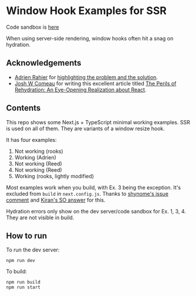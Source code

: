 # Window Hook Examples for SSR

Code sandbox is [here](https://35k2z.sse.codesandbox.io/)

When using server-side rendering, window hooks often hit a snag on hydration.

## Acknowledgements
- [Adrien Rahier](https://dev.to/adrien) for [highlighting the problem and the solution](https://dev.to/adrien/creating-a-custom-react-hook-to-get-the-window-s-dimensions-in-next-js-135k).
- [Josh W Comeau](https://www.joshwcomeau.com/) for writing this excellent article titled [The Perils of Rehydration: An Eye-Opening Realization about React](https://www.joshwcomeau.com/react/the-perils-of-rehydration/). 

## Contents

This repo shows some Next.js + TypeScript minimal working examples.
SSR is used on all of them. They are variants of a window resize hook.

It has four examples:
1. Not working (rooks)
2. Working (Adrien)
3. Not working (Reed)
4. Not working (Reed)
5. Working (rooks, lightly modified)

Most examples work when you build, with Ex. 3 being the exception. It's excluded from `build` in `next.config.js`.
Thanks to [shynome's issue comment](https://github.com/vercel/next.js/issues/8454#issuecomment-560432659) and [Kiran's SO answer](https://stackoverflow.com/questions/66872816/temporary-disable-next-js-pages-on-build) for this.

Hydration errors only show on the dev server/code sandbox for Ex. 1, 3, 4. They are not visible in build.

## How to run

To run the dev server:
```
npm run dev
```

To build:
```
npm run build
npm run start
```

